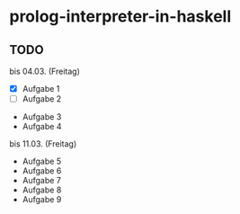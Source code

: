 # prolog-interpreter-in-haskell

## TODO
bis 04.03. (Freitag)
- [x] Aufgabe 1 
- [ ] Aufgabe 2
- Aufgabe 3
- Aufgabe 4

bis 11.03. (Freitag)
- Aufgabe 5
- Aufgabe 6
- Aufgabe 7
- Aufgabe 8
- Aufgabe 9
